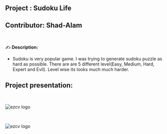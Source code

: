 ## Project    : Sudoku Life
## Contributor: Shad-Alam 

<br/>

:writing_hand: **Description:** <br/>

- Sudoku is very popular game. I was trying to generate sudoku puzzle as hard as possible. There are are 5 different level(Easy, Medium, Hard, Expert and Evil). Level wise its looks much much harder. <br/>

## Project presentation: 

<br/> 

![ezcv logo](https://github.com/Shad-Alam/)

<br/>

![ezcv logo](https://github.com/Shad-Alam/)
